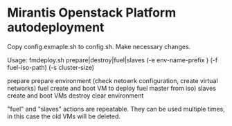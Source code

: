 Mirantis Openstack Platform autodeployment
==============

Copy config.exmaple.sh to config.sh. Make necessary changes.

Usage:
fmdeploy.sh prepare|destroy|fuel|slaves (-e env-name-prefix ) (-f fuel-iso-path) (-s cluster-size)

prepare   prepare environment (check netowrk configuration, create virtual networks)
fuel      create and boot VM to deploy fuel master from iso)
slaves    create and boot VMs
destroy   clear environment

"fuel" and "slaves" actions are repeatable. They can be used multiple times, in this case the old VMs will be deleted.
